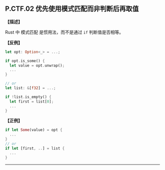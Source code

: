 ## P.CTF.02 优先使用模式匹配而非判断后再取值

**【描述】**

Rust 中 模式匹配 是惯用法，而不是通过 `if` 判断值是否相等。

**【反例】**

 ```rust
 let opt: Option<_> = ...;
 
 if opt.is_some() {
   let value = opt.unwrap();
   ...
 }
 
 // or
 let list: &[f32] = ...;
 
 if !list.is_empty() {
   let first = list[0];
   ...
 }
 
 ```

**【正例】**

```rust
if let Some(value) = opt {
  ...
}
// or
if let [first, ..] = list {
  ...
}
```
---

